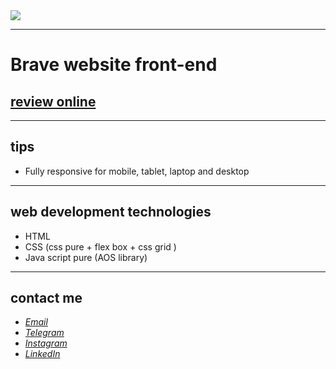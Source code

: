 <div>
  <img src="https://user-images.githubusercontent.com/122552232/212492918-54cfc648-3d02-45c7-8f19-1f9936e33e5d.png">
</div>

---
# Brave website front-end
## [review online](https://javadevbh.github.io/brave/)
---
## tips
* Fully responsive for mobile, tablet, laptop and desktop
---
## web development technologies
* HTML
* CSS (css pure + flex box + css grid )
* Java script pure (AOS library)
---
## contact me
* *[Email](mailto:javadev14bh@gmail.com)*
* *[Telegram](https://t.me/LjvdL/)*
* *[Instagram](https://instagram.com/javad_bh/)*
* *[LinkedIn](https://www.linkedin.com/in/javad-bahrami-79b349259/)*
